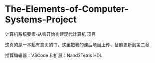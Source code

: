 # The-Elements-of-Computer-Systems-Project
计算机系统要素-从零开始构建现代计算机 项目

这真的是一本超有意思的书，这里把我的课后项目上传，目前更新到第二章

推荐编辑器：VSCode 和扩展：Nand2Tetris HDL